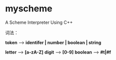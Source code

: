 # myscheme
A Scheme Interpreter Using C++

词法：

**token** ——> **identifer | number | boolean | string**

**letter** ——> **[a-zA-Z]**
**digit** ——> **[0-9]**
**boolean** ——> **#t|#f**
